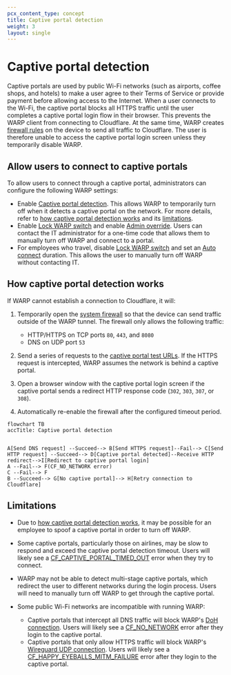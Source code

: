 ```yaml
---
pcx_content_type: concept
title: Captive portal detection
weight: 3
layout: single
---
```


# Captive portal detection

Captive portals are used by public Wi-Fi networks (such as airports, coffee shops, and hotels) to make a user agree to their Terms of Service or provide payment before allowing access to the Internet. When a user connects to the Wi-Fi, the captive portal blocks all HTTPS traffic until the user completes a captive portal login flow in their browser. This prevents the WARP client from connecting to Cloudflare. At the same time, WARP creates [firewall rules](/cloudflare-one/connections/connect-devices/warp/configure-warp/route-traffic/warp-architecture/#ip-traffic) on the device to send all traffic to Cloudflare. The user is therefore unable to access the captive portal login screen unless they temporarily disable WARP.

## Allow users to connect to captive portals

To allow users to connect through a captive portal, administrators can configure the following WARP settings:

- Enable [Captive portal detection](/cloudflare-one/connections/connect-devices/warp/configure-warp/warp-settings/#captive-portal-detection). This allows WARP to temporarily turn off when it detects a captive portal on the network. For more details, refer to [how captive portal detection works](#how-captive-portal-detection-works) and its [limitations](#limitations).
- Enable [Lock WARP switch](/cloudflare-one/connections/connect-devices/warp/configure-warp/warp-settings/#lock-warp-switch) and enable [Admin override](/cloudflare-one/connections/connect-devices/warp/configure-warp/warp-settings/#admin-override). Users can contact the IT administrator for a one-time code that allows them to manually turn off WARP and connect to a portal.
- For employees who travel, disable [Lock WARP switch](/cloudflare-one/connections/connect-devices/warp/configure-warp/warp-settings/#lock-warp-switch) and set an [Auto connect](/cloudflare-one/connections/connect-devices/warp/configure-warp/warp-settings/#auto-connect) duration. This allows the user to manually turn off WARP without contacting IT.

## How captive portal detection works

If WARP cannot establish a connection to Cloudflare, it will:
1. Temporarily open the [system firewall](/cloudflare-one/connections/connect-devices/warp/configure-warp/route-traffic/warp-architecture/#ip-traffic) so that the device can send traffic outside of the WARP tunnel. The firewall only allows the following traffic:

    - HTTP/HTTPS on TCP ports `80`, `443`, and `8080`
    - DNS on UDP port `53`

2. Send a series of requests to the [captive portal test URLs](/cloudflare-one/connections/connect-devices/warp/deployment/firewall/#captive-portal). If the HTTPS request is intercepted, WARP assumes the network is behind a captive portal.
3. Open a browser window with the captive portal login screen if the captive portal sends a redirect HTTP response code (`302`, `303`, `307`, or `308`).
4. Automatically re-enable the firewall after the configured timeout period.

```mermaid
flowchart TB
accTitle: Captive portal detection


A[Send DNS request] --Succeed--> B[Send HTTPS request]--Fail--> C[Send HTTP request] --Succeed--> D[Captive portal detected]--Receive HTTP redirect-->I[Redirect to captive portal login]
A --Fail--> F(CF_NO_NETWORK error)
C --Fail--> F
B --Succeed--> G[No captive portal]--> H[Retry connection to Cloudflare]
```

## Limitations

- Due to [how captive portal detection works](#how-captive-portal-detection-works), it may be possible for an employee to spoof a captive portal in order to turn off WARP.
- Some captive portals, particularly those on airlines, may be slow to respond and exceed the captive portal detection timeout. Users will likely see a [CF_CAPTIVE_PORTAL_TIMED_OUT](/cloudflare-one/connections/connect-devices/warp/troubleshooting/client-errors/#cf_captive_portal_timed_out) error when they try to connect.
- WARP may not be able to detect multi-stage captive portals, which redirect the user to different networks during the login process. Users will need to manually turn off WARP to get through the captive portal.
- Some public Wi-Fi networks are incompatible with running WARP:

  - Captive portals that intercept all DNS traffic will block WARP's [DoH connection](/cloudflare-one/connections/connect-devices/warp/configure-warp/route-traffic/warp-architecture/#overview). Users will likely see a [CF_NO_NETWORK](/cloudflare-one/connections/connect-devices/warp/troubleshooting/client-errors/#cf_no_network) error after they login to the captive portal.
  - Captive portals that only allow HTTPS traffic will block WARP's [Wireguard UDP connection](/cloudflare-one/connections/connect-devices/warp/configure-warp/route-traffic/warp-architecture/#overview). Users will likely see a [CF_HAPPY_EYEBALLS_MITM_FAILURE](/cloudflare-one/connections/connect-devices/warp/troubleshooting/client-errors/#cf_happy_eyeballs_mitm_failure) error after they login to the captive portal.

